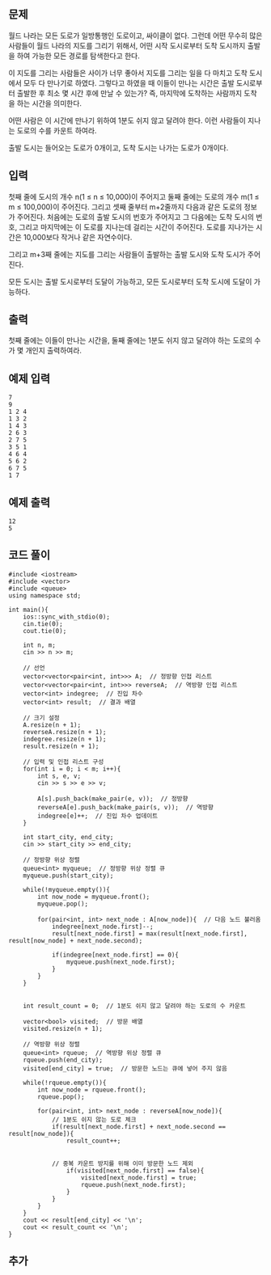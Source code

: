 ## 문제 
월드 나라는 모든 도로가 일방통행인 도로이고, 싸이클이 없다. 그런데 어떤 무수히 많은 사람들이 월드 나라의 지도를 그리기 위해서, 어떤 시작 도시로부터 도착 도시까지 출발을 하여 가능한 모든 경로를 탐색한다고 한다.

이 지도를 그리는 사람들은 사이가 너무 좋아서 지도를 그리는 일을 다 마치고 도착 도시에서 모두 다 만나기로 하였다. 그렇다고 하였을 때 이들이 만나는 시간은 출발 도시로부터 출발한 후 최소 몇 시간 후에 만날 수 있는가? 즉, 마지막에 도착하는 사람까지 도착을 하는 시간을 의미한다.

어떤 사람은 이 시간에 만나기 위하여 1분도 쉬지 않고 달려야 한다. 이런 사람들이 지나는 도로의 수를 카운트 하여라.

출발 도시는 들어오는 도로가 0개이고, 도착 도시는 나가는 도로가 0개이다.
## 입력
첫째 줄에 도시의 개수 n(1 ≤ n ≤ 10,000)이 주어지고 둘째 줄에는 도로의 개수 m(1 ≤ m ≤ 100,000)이 주어진다. 그리고 셋째 줄부터 m+2줄까지 다음과 같은 도로의 정보가 주어진다. 처음에는 도로의 출발 도시의 번호가 주어지고 그 다음에는 도착 도시의 번호, 그리고 마지막에는 이 도로를 지나는데 걸리는 시간이 주어진다. 도로를 지나가는 시간은 10,000보다 작거나 같은 자연수이다.

그리고 m+3째 줄에는 지도를 그리는 사람들이 출발하는 출발 도시와 도착 도시가 주어진다.

모든 도시는 출발 도시로부터 도달이 가능하고, 모든 도시로부터 도착 도시에 도달이 가능하다.
## 출력
첫째 줄에는 이들이 만나는 시간을, 둘째 줄에는 1분도 쉬지 않고 달려야 하는 도로의 수가 몇 개인지 출력하여라.


## 예제 입력 
```
7
9
1 2 4
1 3 2
1 4 3
2 6 3
2 7 5
3 5 1
4 6 4
5 6 2
6 7 5
1 7
```

## 예제 출력  
```
12
5
```
## 코드 풀이
```
#include <iostream>
#include <vector>
#include <queue>
using namespace std;

int main(){
    ios::sync_with_stdio(0);
    cin.tie(0);
    cout.tie(0);
    
    int n, m;
    cin >> n >> m;
    
    // 선언
    vector<vector<pair<int, int>>> A;  // 정방향 인접 리스트
    vector<vector<pair<int, int>>> reverseA;  // 역방향 인접 리스트
    vector<int> indegree;  // 진입 차수
    vector<int> result;  // 결과 배열
    
    // 크기 설정
    A.resize(n + 1);
    reverseA.resize(n + 1);
    indegree.resize(n + 1);
    result.resize(n + 1);
    
    // 입력 및 인접 리스트 구성
    for(int i = 0; i < m; i++){
        int s, e, v;
        cin >> s >> e >> v;
        
        A[s].push_back(make_pair(e, v));  // 정방향
        reverseA[e].push_back(make_pair(s, v));  // 역방향
        indegree[e]++;  // 진입 차수 업데이트
    }
    
    int start_city, end_city;
    cin >> start_city >> end_city;
    
    // 정방향 위상 정렬
    queue<int> myqueue;  // 정방향 위상 정렬 큐
    myqueue.push(start_city);
    
    while(!myqueue.empty()){
        int now_node = myqueue.front();
        myqueue.pop();
        
        for(pair<int, int> next_node : A[now_node]){  // 다음 노드 불러옴
            indegree[next_node.first]--;
            result[next_node.first] = max(result[next_node.first], result[now_node] + next_node.second);
            
            if(indegree[next_node.first] == 0){
                myqueue.push(next_node.first);
            }
        }
    }
    
    
    int result_count = 0;  // 1분도 쉬지 않고 달려야 하는 도로의 수 카운트
    
    vector<bool> visited;  // 방문 배열
    visited.resize(n + 1);
    
    // 역방향 위상 정렬
    queue<int> rqueue;  // 역방향 위상 정렬 큐
    rqueue.push(end_city);
    visited[end_city] = true;  // 방문한 노드는 큐에 넣어 주지 않음
    
    while(!rqueue.empty()){
        int now_node = rqueue.front();
        rqueue.pop();
        
        for(pair<int, int> next_node : reverseA[now_node]){
            // 1분도 쉬지 않는 도로 체크
            if(result[next_node.first] + next_node.second == result[now_node]){
                result_count++;
            
            
            // 중복 카운트 방지를 위해 이미 방문한 노드 제외
                if(visited[next_node.first] == false){
                    visited[next_node.first] = true;
                    rqueue.push(next_node.first);
                }
            }
        }
    }
    cout << result[end_city] << '\n';
    cout << result_count << '\n';
}
```
## 추가
